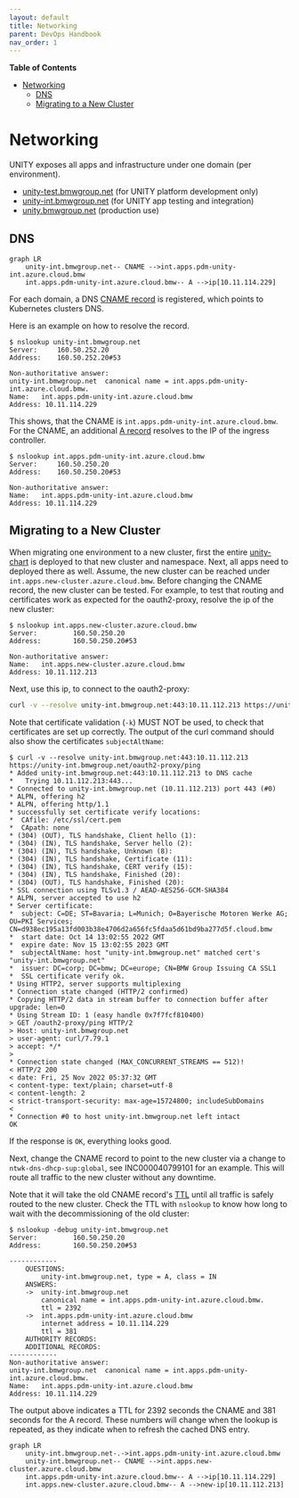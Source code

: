 ```yaml
---
layout: default
title: Networking
parent: DevOps Handbook
nav_order: 1
---
```


**Table of Contents**

<!-- START doctoc generated TOC please keep comment here to allow auto update -->
<!-- DON'T EDIT THIS SECTION, INSTEAD RE-RUN doctoc TO UPDATE -->

- [Networking](#networking)
  - [DNS](#dns)
  - [Migrating to a New Cluster](#migrating-to-a-new-cluster)

<!-- END doctoc generated TOC please keep comment here to allow auto update -->

# Networking

UNITY exposes all apps and infrastructure under one domain (per environment).

* [unity-test.bmwgroup.net](https://unity.bmwgroup) (for UNITY platform development only)
* [unity-int.bmwgroup.net](https://unity.bmwgroup) (for UNITY app testing and integration)
* [unity.bmwgroup.net](https://unity.bmwgroup) (production use)

## DNS

```mermaid
graph LR
    unity-int.bmwgroup.net-- CNAME -->int.apps.pdm-unity-int.azure.cloud.bmw
    int.apps.pdm-unity-int.azure.cloud.bmw-- A -->ip[10.11.114.229]
```

For each domain, a DNS [CNAME record](https://www.cloudflare.com/learning/dns/dns-records/dns-cname-record/) is
registered, which points to Kubernetes clusters DNS.

Here is an example on how to resolve the record.

```console
$ nslookup unity-int.bmwgroup.net
Server:		160.50.252.20
Address:	160.50.252.20#53

Non-authoritative answer:
unity-int.bmwgroup.net	canonical name = int.apps.pdm-unity-int.azure.cloud.bmw.
Name:	int.apps.pdm-unity-int.azure.cloud.bmw
Address: 10.11.114.229
```

This shows, that the CNAME is `int.apps.pdm-unity-int.azure.cloud.bmw`.
For the CNAME, an additional [A record](https://www.cloudflare.com/learning/dns/dns-records/dns-a-record/) resolves to
the IP of the ingress controller.

```console
$ nslookup int.apps.pdm-unity-int.azure.cloud.bmw
Server:		160.50.250.20
Address:	160.50.250.20#53

Non-authoritative answer:
Name:	int.apps.pdm-unity-int.azure.cloud.bmw
Address: 10.11.114.229
```

## Migrating to a New Cluster

When migrating one environment to a new cluster, first the
entire [unity-chart](https://atc-github.azure.cloud.bmw/UNITY/unity-chart) is deployed to that new cluster and
namespace. Next, all apps need to deployed there as well.
Assume, the new cluster can be reached under `int.apps.new-cluster.azure.cloud.bmw`.
Before changing the CNAME record, the new cluster can be tested. For example, to test that routing and certificates
work as expected for the oauth2-proxy, resolve the ip of the new cluster:

```console
$ nslookup int.apps.new-cluster.azure.cloud.bmw
Server:         160.50.250.20
Address:        160.50.250.20#53

Non-authoritative answer:
Name:   int.apps.new-cluster.azure.cloud.bmw
Address: 10.11.112.213
```

Next, use this ip, to connect to the oauth2-proxy:

```bash
curl -v --resolve unity-int.bmwgroup.net:443:10.11.112.213 https://unity-int.bmwgroup.net/oauth2-proxy/ping
```

Note that certificate validation (`-k`) MUST NOT be used, to check that certificates are set up correctly.
The output of the curl command should also show the certificates `subjectAltName`:

```console
$ curl -v --resolve unity-int.bmwgroup.net:443:10.11.112.213 https://unity-int.bmwgroup.net/oauth2-proxy/ping
* Added unity-int.bmwgroup.net:443:10.11.112.213 to DNS cache
*   Trying 10.11.112.213:443...
* Connected to unity-int.bmwgroup.net (10.11.112.213) port 443 (#0)
* ALPN, offering h2
* ALPN, offering http/1.1
* successfully set certificate verify locations:
*  CAfile: /etc/ssl/cert.pem
*  CApath: none
* (304) (OUT), TLS handshake, Client hello (1):
* (304) (IN), TLS handshake, Server hello (2):
* (304) (IN), TLS handshake, Unknown (8):
* (304) (IN), TLS handshake, Certificate (11):
* (304) (IN), TLS handshake, CERT verify (15):
* (304) (IN), TLS handshake, Finished (20):
* (304) (OUT), TLS handshake, Finished (20):
* SSL connection using TLSv1.3 / AEAD-AES256-GCM-SHA384
* ALPN, server accepted to use h2
* Server certificate:
*  subject: C=DE; ST=Bavaria; L=Munich; O=Bayerische Motoren Werke AG; OU=PKI Services; CN=d938ec195a13fd003b38e4706d2a656fc5fdaa5d61bd9ba277d5f.cloud.bmw
*  start date: Oct 14 13:02:55 2022 GMT
*  expire date: Nov 15 13:02:55 2023 GMT
*  subjectAltName: host "unity-int.bmwgroup.net" matched cert's "unity-int.bmwgroup.net"
*  issuer: DC=corp; DC=bmw; DC=europe; CN=BMW Group Issuing CA SSL1
*  SSL certificate verify ok.
* Using HTTP2, server supports multiplexing
* Connection state changed (HTTP/2 confirmed)
* Copying HTTP/2 data in stream buffer to connection buffer after upgrade: len=0
* Using Stream ID: 1 (easy handle 0x7f7fcf810400)
> GET /oauth2-proxy/ping HTTP/2
> Host: unity-int.bmwgroup.net
> user-agent: curl/7.79.1
> accept: */*
>
* Connection state changed (MAX_CONCURRENT_STREAMS == 512)!
< HTTP/2 200
< date: Fri, 25 Nov 2022 05:37:32 GMT
< content-type: text/plain; charset=utf-8
< content-length: 2
< strict-transport-security: max-age=15724800; includeSubDomains
<
* Connection #0 to host unity-int.bmwgroup.net left intact
OK
```

If the response is `OK`, everything looks good.

Next, change the CNAME record to point to the new cluster via a change to `ntwk-dns-dhcp-sup:global`, see
INC000040799101 for an example.
This will route all traffic to the new cluster without any downtime.

Note that it will take the old CNAME record's [TTL](https://www.cloudflare.com/learning/cdn/glossary/time-to-live-ttl/)
until all traffic is safely routed to the new cluster.
Check the TTL with `nslookup` to know how long to wait with the decommissioning of the old cluster:

```console
$ nslookup -debug unity-int.bmwgroup.net
Server:         160.50.250.20
Address:        160.50.250.20#53

------------
    QUESTIONS:
        unity-int.bmwgroup.net, type = A, class = IN
    ANSWERS:
    ->  unity-int.bmwgroup.net
        canonical name = int.apps.pdm-unity-int.azure.cloud.bmw.
        ttl = 2392
    ->  int.apps.pdm-unity-int.azure.cloud.bmw
        internet address = 10.11.114.229
        ttl = 381
    AUTHORITY RECORDS:
    ADDITIONAL RECORDS:
------------
Non-authoritative answer:
unity-int.bmwgroup.net  canonical name = int.apps.pdm-unity-int.azure.cloud.bmw.
Name:   int.apps.pdm-unity-int.azure.cloud.bmw
Address: 10.11.114.229
```

The output above indicates a TTL for 2392 seconds the CNAME and 381 seconds for the A record.
These numbers will change when the lookup is repeated, as they indicate when to refresh the cached DNS entry.

```mermaid
graph LR
    unity-int.bmwgroup.net-.->int.apps.pdm-unity-int.azure.cloud.bmw
    unity-int.bmwgroup.net-- CNAME -->int.apps.new-cluster.azure.cloud.bmw
    int.apps.pdm-unity-int.azure.cloud.bmw-- A -->ip[10.11.114.229]
    int.apps.new-cluster.azure.cloud.bmw-- A -->new-ip[10.11.112.213]
```
